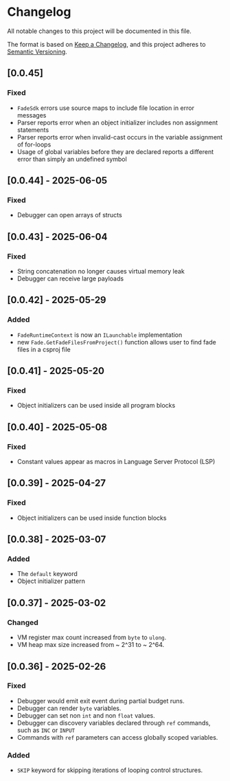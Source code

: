 # Changelog

All notable changes to this project will be documented in this file.

The format is based on [Keep a Changelog](https://keepachangelog.com/en/1.1.0/),
and this project adheres to [Semantic Versioning](https://semver.org/spec/v2.0.0.html).

## [0.0.45]

### Fixed
- `FadeSdk` errors use source maps to include file location in error messages
- Parser reports error when an object initializer includes non assignment statements
- Parser reports error when invalid-cast occurs in the variable assignment of for-loops
- Usage of global variables before they are declared reports a different error than simply an undefined symbol

## [0.0.44] - 2025-06-05

### Fixed
- Debugger can open arrays of structs

## [0.0.43] - 2025-06-04

### Fixed
- String concatenation no longer causes virtual memory leak 
- Debugger can receive large payloads

## [0.0.42] - 2025-05-29

### Added
- `FadeRuntimeContext` is now an `ILaunchable` implementation
- new `Fade.GetFadeFilesFromProject()` function allows user to find fade files in a csproj file

## [0.0.41] - 2025-05-20

### Fixed
- Object initializers can be used inside all program blocks 

## [0.0.40] - 2025-05-08

### Fixed
- Constant values appear as macros in Language Server Protocol (LSP)

## [0.0.39] - 2025-04-27

### Fixed
- Object initializers can be used inside function blocks

## [0.0.38] - 2025-03-07

### Added
- The `default` keyword
- Object initializer pattern

## [0.0.37] - 2025-03-02

### Changed
- VM register max count increased from `byte` to `ulong`.
- VM heap max size increased from ~ 2^31 to ~ 2^64. 

## [0.0.36] - 2025-02-26

### Fixed
- Debugger would emit exit event during partial budget runs. 
- Debugger can render `byte` variables.
- Debugger can set non `int` and non `float` values.
- Debugger can discovery variables declared through `ref` commands, such as 
  `INC` or `INPUT`
- Commands with `ref` parameters can access globally scoped variables.

### Added
- `SKIP` keyword for skipping iterations of looping control structures. 